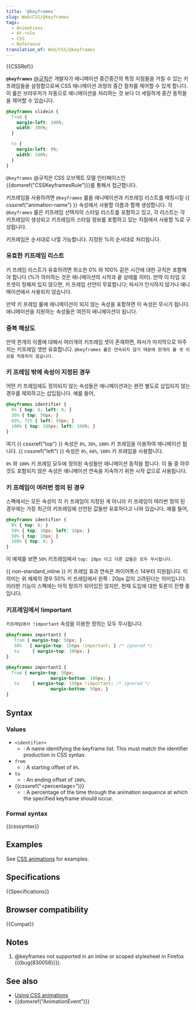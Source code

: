```yaml
---
title: '@keyframes'
slug: Web/CSS/@keyframes
tags:
  - Animations
  - At-rule
  - CSS
  - Reference
translation_of: Web/CSS/@keyframes
---
```

{{CSSRef}}

**`@keyframes`** [@규칙](/ko/docs/Web/CSS/At-rule)은 개발자가 애니메이션 중간중간의 특정 지점들을 거칠 수 있는 키프레임들을 설정함으로써 CSS 애니메이션 과정의 중간 절차를 제어할 수 있게 합니다. 이 룰은 브라우저가 자동으로 애니메이션을 처리하는 것 보다 더 세밀하게 중간 동작들을 제어할 수 있습니다.

```css
@keyframes slidein {
  from {
    margin-left: 100%;
    width: 300%;
  }

  to {
    margin-left: 0%;
    width: 100%;
  }
}
```

`@keyframes` @규칙은 CSS 오브젝트 모델 인터페이스인 {{domxref("CSSKeyframesRule")}}를 통해서 접근합니다.

키프레임을 사용하려면 `@keyframes` 룰을 애니메이션과 키프레임 리스트를 매칭시킬 {{ cssxref("animation-name") }} 속성에서 사용할 이름과 함께 생성합니다. 각 `@keyframes` 룰은 키프레임 선택자의 스타일 리스트를 포함하고 있고, 각 리스트는 각 키프레임이 생성되고 키프레임의 스타일 정보를 포함하고 있는 지점에서 사용할 %로 구성됩니다.

키프레임은 순서대로 나열 가능합니다. 지정된 %의 순서대로 처리됩니다.

### 유효한 키프레임 리스트

키 프레임 리스트가 유효하려면 최소한 0% 와 100% 같은 시간에 대한 규칙은 포함해야 합니다 (%가 의미하는 것은 애니메이션의 시작과 끝 상태를 의미). 만약 이 타임 오프셋이 정해져 있지 않으면, 키 프레임 선언이 무효합니다; 파서가 인식하지 않거나 애니메이션에서 사용되지 않습니다.

만약 키 프레임 룰에 애니메이션이 되지 않는 속성을 포함하면 이 속성은 무시가 됩니다. 애니메이션을 지원하는 속성들은 여전히 애니메이션이 됩니다.

### 중복 해상도

만약 한개의 이름에 대해서 여러개의 키프레임 셋이 존재하면, 파서가 마지막으로 마주치는 키프레임 셋만 유효합니다. `@keyframes 룰은 연속되지 않기 때문에 한개의 룰 셋 이상을 적용하지 않습니다.`

### 키 프레임 밖에 속성이 지정된 경우

어떤 키 프레임에도 정의되지 않는 속성들은 애니메이션과는 완전 별도로 삽입되지 않는 경우를 제외하고는 삽입됩니다. 예를 들어,

```css
@keyframes identifier {
  0% { top: 0; left: 0; }
  30% { top: 50px; }
  68%, 72% { left: 50px; }
  100% { top: 100px; left: 100%; }
}
```

여기 {{ cssxref("top") }} 속성은 `0%`, `30%`, `100%` 키 프레임을 이용하여 애니메이션 됩니다. {{ cssxref("left") }} 속성은 `0%`, `68%`, `100%` 키 프레임을 사용합니다.

`0%` 와 `100%` 키 프레임 모두에 정의된 속성들만 애니메이션 동작을 합니다. 이 둘 중 아무것도 포함되지 않은 속성은 애니메이션 연속을 지속하기 위한 시작 값으로 사용됩니다.

### 키 프레임이 여러번 정의 된 경우

스펙에서는 모든 속성이 각 키 프레임이 지정된 게 아니라 키 프레임이 여러번 정의 된 경우에는 가장 최근의 키프레임에 선언된 값들만 유효하다고 나와 있습니다. 예를 들어,

```css
@keyframes identifier {
  0% { top: 0; }
  50% { top: 30px; left: 20px; }
  50% { top: 10px; }
  100% { top: 0; }
}
```

이 예제를 보면 `50%` 키프레임에서 `top: 10px 이고 다른 값들은 모두 무시됩니다.`

{{ non-standard_inline }} 키 프레임 효과 연속은 파이어폭스 14부터 지원됩니다. 이 의미는 위 예제의 경우 50% 키 프레임에서 왼쪽 : 20px 값이 고려된다는 의미입니다. 이러한 기능이 스펙에는 아직 정의가 되어있진 않지만, 현재 도입에 대한 토론이 진행 중입니다.

### 키프레임에서 !important

`키프레임에서 !important` 속성을 이용한 정의는 모두 무시됩니다.

```css
@keyframes important1 {
   from { margin-top: 50px; }
   50%   { margin-top: 150px !important; } /* ignored */
   to     { margin-top: 100px; }
}

@keyframes important2 {
  from { margin-top: 50px;
                 margin-bottom: 100px; }
   to     { margin-top: 150px !important; /* ignored */
                 margin-bottom: 50px; }
}
```

## Syntax

### Values

- `<identifier>`
  - : A name identifying the keyframe list. This must match the identifier production in CSS syntax.
- `from`
  - : A starting offset of `0%`.
- `to`
  - : An ending offset of `100%`.
- {{cssxref("&lt;percentage&gt;")}}
  - : A percentage of the time through the animation sequence at which the specified keyframe should occur.

### Formal syntax

{{csssyntax}}

## Examples

See [CSS animations](/en/CSS/CSS_animations) for examples.

## Specifications

{{Specifications}}

## Browser compatibility

{{Compat}}

## Notes

1. @keyframes not supported in an inline or scoped stylesheet in Firefox ({{bug(830056)}}).

## See also

- [Using CSS animations](/ko/docs/CSS/Tutorials/Using_CSS_animations)
- {{domxref("AnimationEvent")}}
